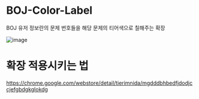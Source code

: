 # BOJ-Color-Label

BOJ 유저 정보란의 문제 번호들을 해당 문제의 티어색으로 칠해주는 확장

![image](https://github.com/user-attachments/assets/910bfa6a-f314-4089-bc86-c44668412ac6)


# 확장 적용시키는 법

https://chrome.google.com/webstore/detail/tierimnida/mgdddbhbedfjdodjccjefgbdgkglokdg
